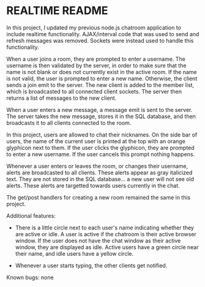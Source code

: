 REALTIME README
================

In this project, I updated my previous node.js chatroom application to include realtime functionality.  AJAX/interval code that was used to send and refresh messages was removed.  Sockets were instead used to handle this functionality.

When a user joins a room, they are prompted to enter a username.  The username is then validated by the server, in order to make sure that the name is not blank or does not currently exist in the active room.  If the name is not valid, the user is prompted to enter a new name.  Otherwise, the client sends a join emit to the server.  The new client is added to the member list, which is broadcasted to all connected client sockets.  The server then returns a list of messages to the new client.

When a user enters a new message, a message emit is sent to the server.  The server takes the new message, stores it in the SQL database, and then broadcasts it to all clients connected to the room.

In this project, users are allowed to chat their nicknames.  On the side bar of users, the name of the current user is printed at the top with an orange glyphicon next to them.  If the user clicks the glyphicon, they are prompted to enter a new username.  If the user cancels this prompt nothing happens.

Whenever a user enters or leaves the room, or changes their username, alerts are broadcasted to all clients.  These alerts appear as gray italicized text.  They are not stored in the SQL database... a new user will not see old alerts.  These alerts are targetted towards users currently in the chat.

The get/post handlers for creating a new room remained the same in this project.


Additional features:

- There is a little circle next to each user's name indicating whether they are active or idle. A user is active if the chatroom is their active browser window.  If the user does not have the chat window as their active window, they are displayed as idle.  Active users have a green circle near their name, and idle users have a yellow circle.

- Whenever a user starts typing, the other clients get notified.


Known bugs: none

